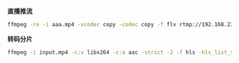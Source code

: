 **直播推流**

```bash
ffmpeg -re -i aaa.mp4 -vcodec copy -codec copy -f flv rtmp://192.168.23.241/hls/cctv
```

**转码分片**

```bash
ffmpeg -i input.mp4 -c:v libx264 -c:a aac -strict -2 -f hls -hls_list_size 0 -hls_time 60 /play/mp4/output.m3u8
```

